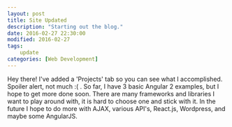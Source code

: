 ```yaml
---
layout: post
title: Site Updated
description: "Starting out the blog."
date: 2016-02-27 22:30:00
modified: 2016-02-27
tags:
    update
categories: [Web Development]
---
```


Hey there!  I've added a 'Projects' tab so you can see what I accomplished.  Spoiler alert, not much :( .
So far, I have 3 basic Angular 2 examples, but I hope to get more done soon.  There are many frameworks and
libraries I want to play around with, it is hard to choose one and stick with it.  In the future I hope to 
do more with AJAX, various API's, React.js, Wordpress, and maybe some AngularJS.